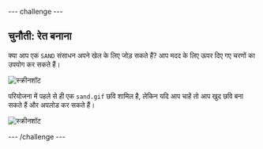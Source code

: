 --- challenge ---

## चुनौती: रेत बनाना

क्या आप एक `SAND` संसाधन अपने खेल के लिए जोड़ सकते हैं? आप मदद के लिए ऊपर दिए गए चरणों का उपयोग कर सकते हैं।

![स्क्रीनशॉट](images/craft-sand.png)

परियोजना में पहले से ही एक `sand.gif` छवि शामिल है, लेकिन यदि आप चाहें तो आप खुद छवि बना सकते हैं और अपलोड कर सकते हैं।

![स्क्रीनशॉट](images/craft-upload.png)

--- /challenge ---
